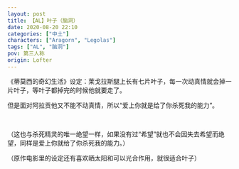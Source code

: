 ```yaml
---
layout: post
title: 【AL】叶子（脑洞）
date: 2020-08-20 22:10
categories: ["中土"]
characters: ["Aragorn", "Legolas"]
tags: ["AL", "脑洞"]
pov: 第三人称
origin: Lofter
---
```


《蒂莫西的奇幻生活》设定：莱戈拉斯腿上长有七片叶子，每一次动真情就会掉一片叶子，等叶子都掉完的时候他就要走了。

但是面对阿拉贡他又不能不动真情，所以“爱上你就是给了你杀死我的能力”。

<br>

（这也与杀死精灵的唯一绝望一样，如果没有过“希望”就也不会因失去希望而绝望，同样是爱上你就给了你杀死我的能力。）

（原作电影里的设定还有喜欢晒太阳和可以光合作用，就很适合叶子）